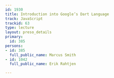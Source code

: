 ```yaml
---
id: 1930
title: Introduction into Google’s Dart Language
track: JavaScript
trackid: 63
type: lecture
layout: preso_details
primary:
  id: 385
persons:
- id: 385
  full_public_name: Marcus Smith
- id: 1042
  full_public_name: Erik Rahtjen

---
```

